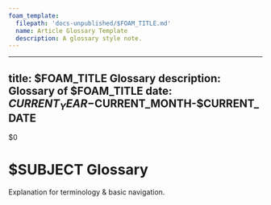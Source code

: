 ```yaml
---
foam_template:
  filepath: 'docs-unpublished/$FOAM_TITLE.md'
  name: Article Glossary Template
  description: A glossary style note.
---
```

---
title: $FOAM_TITLE Glossary
description: Glossary of $FOAM_TITLE
date: $CURRENT_YEAR-$CURRENT_MONTH-$CURRENT_DATE
---
$0
# $SUBJECT Glossary

Explanation for terminology & basic navigation.

<!----------------------------------------------------------------------------->

<!-- ## Foo -->

<!-- **What:** is this thing & what does it do? -->

<!-- OPTIONAL: **NOTE:** Previously called ___                 -->

<!-- OPTIONAL: **NOTE:** Commonly called ___                   -->

<!-- OPTIONAL: **NOTE:** Deprecated since Ver X, use [Thing]() -->

<!-- OPTIONAL: Picture / Diagram of what it does.              -->

<!-- OPTIONAL: **Why:** would you use this thing?              -->

<!-- OPTIONAL: **Why:** does it have the name?                 -->

<!-- OPTIONAL: **When:** would you use this thing?             -->

<!-- OPTIONAL: **Where:** to access it via CLI, API, GUI?      -->

<!-- OPTIONAL: Link to related information:

| *Topic & Link*                       | *Why*                                 |
| ------------------------------------ | ------------------------------------- |
| [[PARENT]]                           | Subject Parent                        |
| [[ARTICLE]]                          | Article                               |
| [Community Reference]()              | StackOverflow Detailing Concept       |
| [Documentation]()                    | Official Documentation                |
| [CLI Reference]()                    | CLI Reference                         |
| [API Reference]()                    | API Reference                         | -->

<!----------------------------------------------------------------------------->
